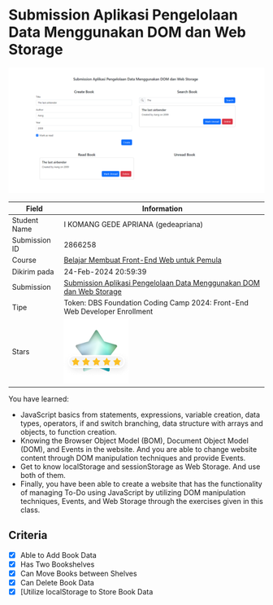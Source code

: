 # Submission Aplikasi Pengelolaan Data Menggunakan DOM dan Web Storage

![example](assets/example.png)

| Field | Information |
|---|---|
| Student Name | I KOMANG GEDE APRIANA (gedeapriana) |
| Submission ID | 2866258 |
| Course | [Belajar Membuat Front-End Web untuk Pemula](https://www.dicoding.com/academies/315) |
| Dikirim pada | 24-Feb-2024 20:59:39 |
| Submission | [Submission Aplikasi Pengelolaan Data Menggunakan DOM dan Web Storage](https://www.dicoding.com/academies/315/tutorials/16849) |
| Tipe | Token: DBS Foundation Coding Camp 2024: Front-End Web Developer Enrollment |
| Stars | ![example](assets/stars.png) |

You have learned:
- JavaScript basics from statements, expressions, variable creation, data types, operators, if and switch branching, data structure with arrays and objects, to function creation.
- Knowing the Browser Object Model (BOM), Document Object Model (DOM), and Events in the website. And you are able to change website content through DOM manipulation techniques and provide Events.
- Get to know localStorage and sessionStorage as Web Storage. And use both of them.
- Finally, you have been able to create a website that has the functionality of managing To-Do using JavaScript by utilizing DOM manipulation techniques, Events, and Web Storage through the exercises given in this class.

## Criteria
- [x] Able to Add Book Data
- [x] Has Two Bookshelves
- [x] Can Move Books between Shelves
- [x] Can Delete Book Data
- [x] [Utilize localStorage to Store Book Data

